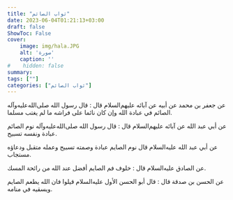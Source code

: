 ```yaml
---
title: "ثواب الصائم"
date: 2023-06-04T01:21:13+03:00
draft: false
ShowToc: False
cover:
    image: img/hala.JPG
    alt: 'صورة'
    caption: ''
#    hidden: false
summary: 
tags: [""]
categories: ["ثواب الصائم"]
---
```

عن جعفر بن محمد عن أبيه عن آبائه
عليهم‌السلام قال : قال رسول الله صلى‌الله‌عليه‌وآله الصائم في عبادة الله وإن كان نائما
على فراشه ما لم يغتب مسلما.

عن أبي عبد الله عن آبائه عليهم‌السلام قال : قال رسول
الله صلى‌الله‌عليه‌وآله نوم الصائم عبادة ونفسه تسبيح.

عن أبي عبد الله عليه‌السلام قال
نوم الصايم عبادة وصمته تسبيح وعمله متقبل ودعاؤه مستجاب.

عن الصادق عليه‌السلام قال : خلوف فم الصايم أفضل عند الله من
رائحة المسك.

عن الحسن بن صدقة
قال : قال أبو الحسن الأول عليه‌السلام قيلوا فان الله يطعم الصايم ويسقيه في
منامه.
